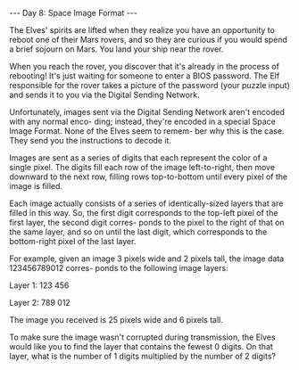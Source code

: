 --- Day 8: Space Image Format ---

The Elves' spirits are lifted when they realize you have an opportunity to reboot one of their 
Mars rovers, and so they are curious if you would spend a brief sojourn on Mars. You land your
ship near the rover.

When you reach the rover, you discover that it's already in the process of rebooting! It's just
waiting for someone to enter a BIOS password. The Elf responsible for the rover takes a picture
of the password (your puzzle input) and sends it to you via the Digital Sending Network.

Unfortunately, images sent via the Digital Sending Network aren't encoded with any normal enco-
ding; instead, they're encoded in a special Space Image Format. None of the Elves seem to remem-
ber why this is the case. They send you the instructions to decode it.

Images are sent as a series of digits that each represent the color of a single pixel. The digits
fill each row of the image left-to-right, then move downward to the next row, filling rows 
top-to-bottom until every pixel of the image is filled.

Each image actually consists of a series of identically-sized layers that are filled in this way. 
So, the first digit corresponds to the top-left pixel of the first layer, the second digit corres-
ponds to the pixel to the right of that on the same layer, and so on until the last digit, which 
corresponds to the bottom-right pixel of the last layer.

For example, given an image 3 pixels wide and 2 pixels tall, the image data 123456789012 corres-
ponds to the following image layers:

Layer 1: 123
         456

Layer 2: 789
         012

The image you received is 25 pixels wide and 6 pixels tall.

To make sure the image wasn't corrupted during transmission, the Elves would like you to find the 
layer that contains the fewest 0 digits. On that layer, what is the number of 1 digits multiplied 
by the number of 2 digits?

